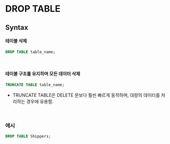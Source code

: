 # DROP TABLE

## Syntax

#### 테이블 삭제

```sql
DROP TABLE table_name;
```

<br>

#### 테이블 구조를 유지하며 모든 데이터 삭제

```sql
TRUNCATE TABLE table_name;
```
- TRUNCATE TABLE은 DELETE 문보다 훨씬 빠르게 동작하며, 대량의 데이터를 처리하는 경우에 유용함.

<br>

### 에시

```sql
DROP TABLE Shippers;
```